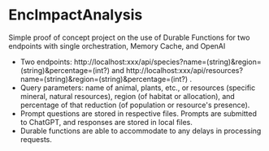 # EncImpactAnalysis
 Simple proof of concept project on the use of Durable Functions for two endpoints with single orchestration, Memory Cache, and OpenAI
* Two endpoints: http://localhost:xxx/api/species?name=(string)&region=(string)&percentage=(int?) and http://localhost:xxx/api/resources?name=(string)&region=(string)&percentage=(int?) .
* Query parameters: name of animal, plants, etc., or resources (specific mineral, natural resources), region (of habitat or allocation), and percentage of that reduction (of population or resource's presence). 
* Prompt questions are stored in respective files. Prompts are submitted to ChatGPT, and responses are stored in local files. 
* Durable functions are able to accommodate to any delays in processing requests.

